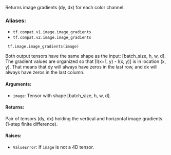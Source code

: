 
Returns image gradients (dy, dx) for each color channel.
### Aliases:
- `tf.compat.v1.image.image_gradients`
- `tf.compat.v2.image.image_gradients`

```
 tf.image.image_gradients(image)
```

Both output tensors have the same shape as the input: [batch_size, h, w, d]. The gradient values are organized so that [I(x+1, y) - I(x, y)] is in location (x, y). That means that dy will always have zeros in the last row, and dx will always have zeros in the last column.
#### Arguments:
- `image`: Tensor with shape [batch_size, h, w, d].
#### Returns:

Pair of tensors (dy, dx) holding the vertical and horizontal image gradients (1-step finite difference).
#### Raises:
- `ValueError`: If `image` is not a 4D tensor.
